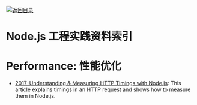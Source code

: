 [![返回目录](https://parg.co/UGo)](https://parg.co/b4z) 

# Node.js 工程实践资料索引


# Performance: 性能优化



- [2017-Understanding & Measuring HTTP Timings with Node.js](https://blog.risingstack.com/measuring-http-timings-node-js/): This article explains timings in an HTTP request and shows how to measure them in Node.js.